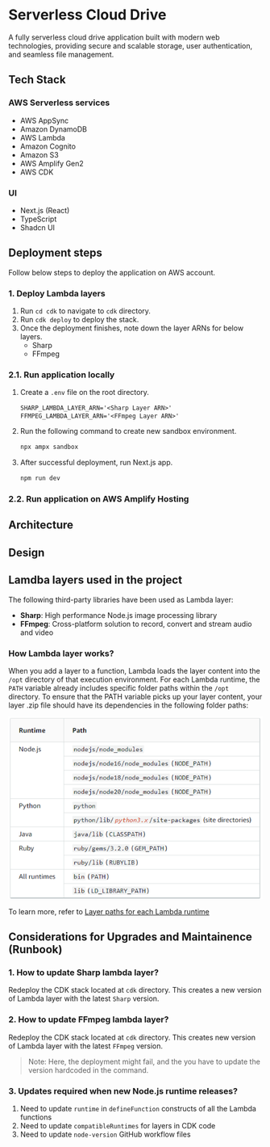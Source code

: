 # Serverless Cloud Drive

A fully serverless cloud drive application built with modern web technologies, providing secure and scalable storage, user authentication, and seamless file management.

## Tech Stack

### AWS Serverless services

- AWS AppSync
- Amazon DynamoDB
- AWS Lambda
- Amazon Cognito
- Amazon S3
- AWS Amplify Gen2
- AWS CDK

### UI

- Next.js (React)
- TypeScript
- Shadcn UI

## Deployment steps

Follow below steps to deploy the application on AWS account.

### 1. Deploy Lambda layers

1. Run `cd cdk` to navigate to `cdk` directory.
2. Run `cdk deploy` to deploy the stack.
3. Once the deployment finishes, note down the layer ARNs for below layers.
    - Sharp
    - FFmpeg

### 2.1. Run application locally

1. Create a `.env` file on the root directory.

    ```env
    SHARP_LAMBDA_LAYER_ARN='<Sharp Layer ARN>'
    FFMPEG_LAMBDA_LAYER_ARN='<FFmpeg Layer ARN>'
    ```

2. Run the following command to create new sandbox environment.

    ```bash
    npx ampx sandbox
    ```

3. After successful deployment, run Next.js app.

    ```bash
    npm run dev
    ```

### 2.2. Run application on AWS Amplify Hosting

## Architecture

## Design

## Lamdba layers used in the project

The following third-party libraries have been used as Lambda layer:

- **Sharp**: High performance Node.js image processing library
- **FFmpeg**: Cross-platform solution to record, convert and stream audio and video

### How Lambda layer works?

When you add a layer to a function, Lambda loads the layer content into the `/opt` directory of that execution environment. For each Lambda runtime, the `PATH` variable already includes specific folder paths within the `/opt` directory. To ensure that the PATH variable picks up your layer content, your layer .zip file should have its dependencies in the following folder paths:

![image](./docs/images/lambda-layer-paths.png)

To learn more, refer to [Layer paths for each Lambda runtime](https://docs.aws.amazon.com/lambda/latest/dg/packaging-layers.html#packaging-layers-paths)

## Considerations for Upgrades and Maintainence (Runbook)

### 1. How to update Sharp lambda layer?

Redeploy the CDK stack located at `cdk` directory. This creates a new version of Lambda layer with the latest `Sharp` version.

### 2. How to update FFmpeg lambda layer?

Redeploy the CDK stack located at `cdk` directory. This creates new version of Lambda layer with the latest `FFmpeg` version.

> Note: Here, the deployment might fail, and the you have to update the version hardcoded in the command.

### 3. Updates required when new Node.js runtime releases?

1. Need to update `runtime` in `defineFunction` constructs of all the Lambda functions
2. Need to update `compatibleRuntimes` for layers in CDK code
2. Need to update `node-version` GitHub workflow files

